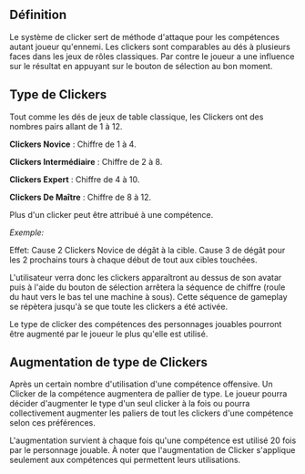## Définition 

Le système de clicker sert de méthode d'attaque pour les compétences autant joueur qu'ennemi. Les clickers sont comparables au dés à plusieurs faces dans les jeux de rôles classiques. Par contre le joueur a une influence sur le résultat en appuyant sur le bouton de sélection au bon moment.
## Type de Clickers

Tout comme les dés de jeux de table classique, les Clickers ont des nombres pairs allant de 1 à 12. 

**Clickers Novice** : Chiffre de 1 à 4. 

**Clickers Intermédiaire** : Chiffre de 2 à 8.  

**Clickers Expert** : Chiffre de 4 à 10. 

**Clickers De Maître** : Chiffre de 8 à 12. 

Plus d'un clicker peut être attribué à une compétence. 

*Exemple:* 

Effet: Cause 2 Clickers Novice de dégât à la cible. Cause 3 de dégât pour les 2 prochains tours à chaque début de tout aux cibles touchées.

L'utilisateur verra donc les clickers apparaîtront au dessus de son avatar puis à l'aide du bouton de sélection arrêtera la séquence de chiffre (roule du haut vers le bas tel une machine à sous). Cette séquence de gameplay se répètera jusqu'à se que toute les clickers a été activée. 

Le type de clicker des compétences des personnages jouables pourront être augmenté par le joueur le plus qu'elle est utilisé.

## Augmentation de type de Clickers 

Après un certain nombre d'utilisation d'une compétence offensive. Un Clicker de la compétence augmentera de pallier de type. Le joueur pourra décider d'augmenter le type d'un seul clicker à la fois ou pourra collectivement augmenter les paliers de tout les clickers d'une compétence selon ces préférences.

L'augmentation survient à chaque fois qu'une compétence est utilisé 20 fois par le personnage jouable. À noter que l'augmentation de Clicker s'applique seulement aux compétences qui permettent leurs utilisations. 